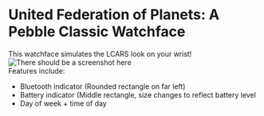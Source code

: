 # United Federation of Planets: A Pebble Classic Watchface
This watchface simulates the LCARS look on your wrist!<br />
<img src="https://dl.dropboxusercontent.com/u/38735890/UFP_Screen.png" alt="There should be a screenshot here" /><br />
Features include:<br />
<ul>
<li>Bluetooth indicator (Rounded rectangle on far left)</li>
<li>Battery indicator (Middle rectangle, size changes to reflect battery level</li>
<li>Day of week + time of day</li>
</ul>
